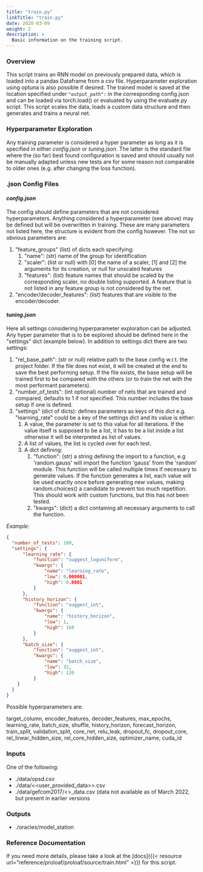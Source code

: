```yaml
---
title: "train.py"
linkTitle: "train.py"
date: 2020-03-09
weight: 2
description: >
  Basic information on the training script.
---
```

### Overview
This script trains an RNN model on previously prepared data, which is loaded into a pandas Dataframe from a csv file. 
Hyperparameter exploration using optuna is also possible if desired. The trained model is saved at the location 
specified under ` "output_path": ` in the corresponding config.json and can be loaded via torch.load() or evaluated by 
using the evaluate.py script. This script scales the data, loads a custom data structure and then generates and 
trains a neural net.

### Hyperparameter Exploration
Any training parameter is considered a hyper parameter as long as it is specified in either *config.json* or 
*tuning.json*. The latter is the standard file where the (so far) best found configuration is saved and should usually 
not be manually adapted unless new tests are for some reason not comparable to older ones (e.g. after changing the loss 
function).

### .json Config Files
#### *config.json*

The config should define parameters that are not considered hyperparameters. Anything considered a hyperparameter (see above) may be defined but will be overwritten in training. These are many parameters not listed here, the structure is evident from the config however. The not so obvious parameters are:
1. "feature_groups" (list) of dicts each specifying:
    1. "name": (str) name of the group for identification
    2. "scaler": (list or null) with [0] the name of a scaler, [1] and [2] the arguments for its creation, or null for unscaled features
    3. "features": (list) feature names that should be scaled by the corresponding scaler, no double listing supported.
    A feature that is not listed in any feature group is not considered by the net.
2. "encoder/decoder_features": (list) features that are visible to the encoder/decoder.

#### *tuning.json*

Here all settings considering hyperparameter exploration can be adjusted. Any hyper parameter that is to be explored should be defined here in the "settings" dict (example below). In addition to settings dict there are two settings:
1. "rel_base_path": (str or null) relative path to the base config w.r.t. the project folder. If the file does not exist, it will be created at the end to save the best performing setup. If the file exists, the base setup will be trained first to be compared with the others (or to train the net with the most performant parameters).
2. "number_of_tests": (int optional) number of nets that are trained and compared, defaults to 1 if not specified. This number includes the base setup if one is defined.
3. "settings" (dict of dicts): defines parameters as keys of this dict e.g. "learning_rate" could be a key of the settings dict and its value is either:
    1. A value, the parameter is set to this value for all iterations. If the value itself is supposed to be a list, it has to be a list inside a list otherwise it will be interpreted as list of values.
    2. A list of values, the list is cycled over for each test.
    3. A dict defining:
        1. "function": (str) a string defining the import to a function, e.g 'random.gauss' will import the function 'gauss' from the 'random' module. This function will be called multiple times if necessary to generate values. If the function generates a list, each value will be used exactly once before generating new values, making random.choices() a candidate to prevent too much repetition. This should work with custom functions, but this has not been tested.
        2. "kwargs": (dict) a dict containing all necessary arguments to call the function.

*Example:*
```json
{
  "number_of_tests": 100,
  "settings": {
      "learning_rate": {
          "function": "suggest_loguniform",
          "kwargs": {
              "name": "learning_rate",
              "low": 0.000001,
              "high": 0.0001
          }
      },
      "history_horizon": {
          "function": "suggest_int",
          "kwargs": {
              "name": "history_horizon",
              "low": 1,
              "high": 168
          }
      },
      "batch_size": {
          "function": "suggest_int",
          "kwargs": {
              "name": "batch_size",
              "low": 32,
              "high": 120
          }
    }
  }
}
```
Possible hyperparameters are:

target_column, encoder_features, decoder_features, max_epochs, learning_rate, batch_size,
shuffle, history_horizon, forecast_horizon,
train_split, validation_split, core_net,
relu_leak, dropout_fc, dropout_core,
rel_linear_hidden_size, rel_core_hidden_size,
optimizer_name, cuda_id

### Inputs
One of the following:
* ./data/opsd.csv
* ./data/<<user_provided_data>>.csv
* ./data/gefcom2017/<<station>>_data.csv (data not available as of March 2022, but present in earlier versions

### Outputs
* ./oracles/model_station

### Reference Documentation
If you need more details, please take a look at the [docs]({{< resource url="reference/proloaf/proloaf/source/train.html" >}}) for 
this script.
